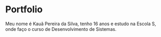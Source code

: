 # Portfolio
Meu nome é Kauã Pereira da Silva, tenho 16 anos e estudo na Escola S, onde faço o curso de Desenvolvimento de Sistemas. 

